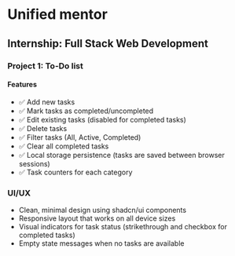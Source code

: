 # Unified mentor 
## Internship: Full Stack Web Development
### Project 1: To-Do list
#### Features

- ✅ Add new tasks
- ✅ Mark tasks as completed/uncompleted
- ✅ Edit existing tasks (disabled for completed tasks)
- ✅ Delete tasks
- ✅ Filter tasks (All, Active, Completed)
- ✅ Clear all completed tasks
- ✅ Local storage persistence (tasks are saved between browser sessions)
- ✅ Task counters for each category


### UI/UX

- Clean, minimal design using shadcn/ui components
- Responsive layout that works on all device sizes
- Visual indicators for task status (strikethrough and checkbox for completed tasks)
- Empty state messages when no tasks are available
